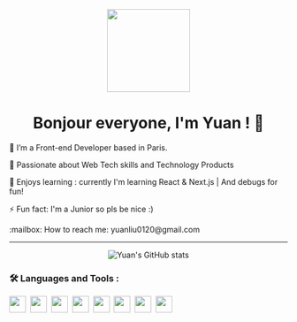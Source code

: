 <div id="header" align="center">
  <img src="https://media.giphy.com/media/IoP0PvbbSWGAM/giphy.gif" width="150"/>
  <h1>Bonjour everyone, I'm Yuan ! 👋</h1>
</div>

<div id='main' >
  
  <p> 🌱 I’m a Front-end Developer based in Paris.</p> 
  <p> 🥰 Passionate about Web Tech skills and Technology Products</p> 
  <p> 👾 Enjoys learning : currently I'm learning React & Next.js | And debugs for fun!</p>
  <p> ⚡ Fun fact: I'm a Junior so pls be nice :) </p>
  :mailbox: How to reach me: yuanliu0120@gmail.com
  
 

</div>

---
<section align="center">
  
 ![Yuan's GitHub stats](https://github-readme-stats.vercel.app/api?username=yuanliuddd&show_icons=true&theme=great-gatsby)

</section>

### :hammer_and_wrench: Languages and Tools :
<div>
            <img src="https://cdn.jsdelivr.net/gh/devicons/devicon/icons/javascript/javascript-original.svg" width="30" height="30"/>&nbsp;
            <img src="https://cdn.jsdelivr.net/gh/devicons/devicon/icons/express/express-original.svg" width="30" height="30"/>&nbsp;
            <img src="https://cdn.jsdelivr.net/gh/devicons/devicon/icons/nodejs/nodejs-original-wordmark.svg" width="30" height="30"/>&nbsp;
            <img src="https://cdn.jsdelivr.net/gh/devicons/devicon/icons/react/react-original-wordmark.svg" width="30" height="30"/>&nbsp;
            <img src="https://cdn.jsdelivr.net/gh/devicons/devicon/icons/tailwindcss/tailwindcss-original-wordmark.svg" width="30" height="30"/>&nbsp;
            <img src="https://cdn.jsdelivr.net/gh/devicons/devicon/icons/html5/html5-original.svg" width="30" height="30"/>&nbsp;
            <img src="https://cdn.jsdelivr.net/gh/devicons/devicon/icons/git/git-plain.svg" width="30" height="30"/>&nbsp;
            <img src="https://cdn.jsdelivr.net/gh/devicons/devicon/icons/mongodb/mongodb-original-wordmark.svg" width="30" height="30"/>&nbsp;       
</div>
